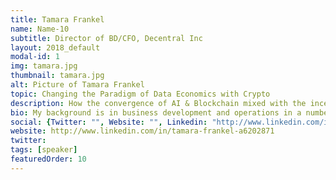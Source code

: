 ```yaml
---
title: Tamara Frankel
name: Name-10
subtitle: Director of BD/CFO, Decentral Inc
layout: 2018_default
modal-id: 1
img: tamara.jpg
thumbnail: tamara.jpg
alt: Picture of Tamara Frankel
topic: Changing the Paradigm of Data Economics with Crypto
description: How the convergence of AI & Blockchain mixed with the incentivization Crypto can change the paradigm of the data economy. Large Tech companies have a huge amount of control over the AI marketplace, systems , and tech; their rich data sets allowed them to capitalize first off of the AI revolution and create a dynamic not in line with value creation for end users. The average person's data creates $10,000 of value/yr for these large companies. AI + Crypto can change this.
bio: My background is in business development and operations in a number of various emerging industries such as fashion & manufacturing, with extensive experience with manufacturing in the agriculture and wholesale business. Implementing decentralized networks, blockchain technology and crypto currencies into everyday business and societal practices is my passion. My recent research and teaching focuses on the economics of the blockchain, platform competition, online advertising auctions and advertiser behavior, financial technology innovations such as Bitcoin.
social: {Twitter: "", Website: "", Linkedin: "http://www.linkedin.com/in/tamara-frankel-a6202871" }
website: http://www.linkedin.com/in/tamara-frankel-a6202871
twitter: 
tags: [speaker]
featuredOrder: 10
---
```

